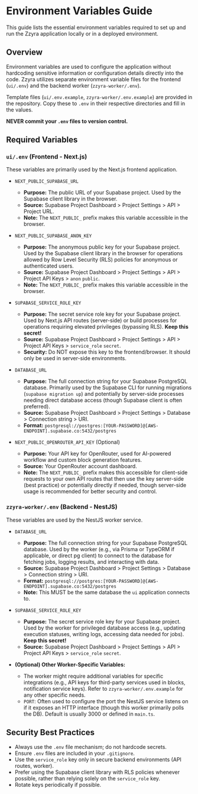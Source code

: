 # Environment Variables Guide

This guide lists the essential environment variables required to set up and run the Zzyra application locally or in a deployed environment.

## Overview

Environment variables are used to configure the application without hardcoding sensitive information or configuration details directly into the code. Zzyra utilizes separate environment variable files for the frontend (`ui/.env`) and the backend worker (`zzyra-worker/.env`).

Template files (`ui/.env.example`, `zzyra-worker/.env.example`) are provided in the repository. Copy these to `.env` in their respective directories and fill in the values.

**NEVER commit your `.env` files to version control.**

## Required Variables

### `ui/.env` (Frontend - Next.js)

These variables are primarily used by the Next.js frontend application.

- `NEXT_PUBLIC_SUPABASE_URL`

  - **Purpose:** The public URL of your Supabase project. Used by the Supabase client library in the browser.
  - **Source:** Supabase Project Dashboard > Project Settings > API > Project URL.
  - **Note:** The `NEXT_PUBLIC_` prefix makes this variable accessible in the browser.

- `NEXT_PUBLIC_SUPABASE_ANON_KEY`

  - **Purpose:** The anonymous public key for your Supabase project. Used by the Supabase client library in the browser for operations allowed by Row Level Security (RLS) policies for anonymous or authenticated users.
  - **Source:** Supabase Project Dashboard > Project Settings > API > Project API Keys > `anon` `public`.
  - **Note:** The `NEXT_PUBLIC_` prefix makes this variable accessible in the browser.

- `SUPABASE_SERVICE_ROLE_KEY`

  - **Purpose:** The secret service role key for your Supabase project. Used by Next.js API routes (server-side) or build processes for operations requiring elevated privileges (bypassing RLS). **Keep this secret!**
  - **Source:** Supabase Project Dashboard > Project Settings > API > Project API Keys > `service_role` `secret`.
  - **Security:** Do NOT expose this key to the frontend/browser. It should only be used in server-side environments.

- `DATABASE_URL`

  - **Purpose:** The full connection string for your Supabase PostgreSQL database. Primarily used by the Supabase CLI for running migrations (`supabase migration up`) and potentially by server-side processes needing direct database access (though Supabase client is often preferred).
  - **Source:** Supabase Project Dashboard > Project Settings > Database > Connection string > URI.
  - **Format:** `postgresql://postgres:[YOUR-PASSWORD]@[AWS-ENDPOINT].supabase.co:5432/postgres`

- `NEXT_PUBLIC_OPENROUTER_API_KEY` (Optional)
  - **Purpose:** Your API key for OpenRouter, used for AI-powered workflow and custom block generation features.
  - **Source:** Your OpenRouter account dashboard.
  - **Note:** The `NEXT_PUBLIC_` prefix makes this accessible for client-side requests to your own API routes that then use the key server-side (best practice) or potentially directly if needed, though server-side usage is recommended for better security and control.

### `zzyra-worker/.env` (Backend - NestJS)

These variables are used by the NestJS worker service.

- `DATABASE_URL`

  - **Purpose:** The full connection string for your Supabase PostgreSQL database. Used by the worker (e.g., via Prisma or TypeORM if applicable, or direct pg client) to connect to the database for fetching jobs, logging results, and interacting with data.
  - **Source:** Supabase Project Dashboard > Project Settings > Database > Connection string > URI.
  - **Format:** `postgresql://postgres:[YOUR-PASSWORD]@[AWS-ENDPOINT].supabase.co:5432/postgres`
  - **Note:** This MUST be the same database the `ui` application connects to.

- `SUPABASE_SERVICE_ROLE_KEY`

  - **Purpose:** The secret service role key for your Supabase project. Used by the worker for privileged database access (e.g., updating execution statuses, writing logs, accessing data needed for jobs). **Keep this secret!**
  - **Source:** Supabase Project Dashboard > Project Settings > API > Project API Keys > `service_role` `secret`.

- **(Optional) Other Worker-Specific Variables:**
  - The worker might require additional variables for specific integrations (e.g., API keys for third-party services used in blocks, notification service keys). Refer to `zzyra-worker/.env.example` for any other specific needs.
  - `PORT`: Often used to configure the port the NestJS service listens on if it exposes an HTTP interface (though this worker primarily polls the DB). Default is usually 3000 or defined in `main.ts`.

## Security Best Practices

- Always use the `.env` file mechanism; do not hardcode secrets.
- Ensure `.env` files are included in your `.gitignore`.
- Use the `service_role` key only in secure backend environments (API routes, worker).
- Prefer using the Supabase client library with RLS policies whenever possible, rather than relying solely on the `service_role` key.
- Rotate keys periodically if possible.
